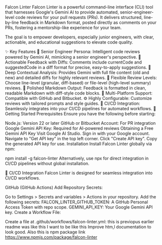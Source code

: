 Falcon Linter
Falcon Linter is a powerful command-line interface (CLI) tool that harnesses Google's Gemini AI to provide automated, senior-engineer-level code reviews for your pull requests (PRs). It delivers structured, line-by-line feedback in Markdown format, posted directly as comments on your PRs, fostering a mentorship-like experience for your team.

The goal is to empower developers, especially junior engineers, with clear, actionable, and educational suggestions to elevate code quality.

✨ Key Features
🤖 Senior Engineer Persona: Intelligent code reviews powered by Gemini AI, mimicking a senior engineer's perspective.
📝 Actionable Feedback with Diffs: Comments include currentCode and suggestedCode in a diff format for precise, easy-to-apply suggestions.
🧠 Deep Contextual Analysis: Provides Gemini with full file content (old and new) and detailed diffs for highly relevant reviews.
🎯 Flexible Review Levels: Choose line-level (granular, diff-based) or file-level (high-level summary) reviews.
💅 Polished Markdown Output: Feedback is formatted in clean, readable Markdown with diff-style code blocks.
🔄 Multi-Platform Support: Compatible with GitHub and Bitbucket.
⚙️ Highly Configurable: Customize reviews with tailored prompts and style guides.
🚀 CI/CD Integration: Seamlessly integrates into your CI/CD pipelines for automated workflows.
🚀 Getting Started
Prerequisites
Ensure you have the following before starting:

Node.js: Version 22 or later
GitHub or Bitbucket Account: For PR integration
Google Gemini API Key: Required for AI-powered reviews
Obtaining a Free Gemini API Key
Visit Google AI Studio.
Sign in with your Google account.
Navigate to "Get API key" in the top left corner.
Click "Create API key".
Copy the generated API key for use.
Installation
Install Falcon Linter globally via npm:

npm install -g falcon-linter
Alternatively, use npx for direct integration in CI/CD pipelines without global installation.

🔧 CI/CD Integration
Falcon Linter is designed for seamless integration into CI/CD workflows.

GitHub (GitHub Actions)
Add Repository Secrets:

Go to Settings > Secrets and variables > Actions in your repository.
Add the following secrets:
FALCON_LINTER_GITHUB_TOKEN: A GitHub Personal Access Token with repo scope.
GEMINI_API_KEY: Your Google Gemini API key.
Create a Workflow File:

Create a file at .github/workflows/falcon-linter.yml: this is previopus earlier readme was like this I want to be like this Improve htm,l documentation to look good. Also this is npm package link https://www.npmjs.com/package/falcon-linter